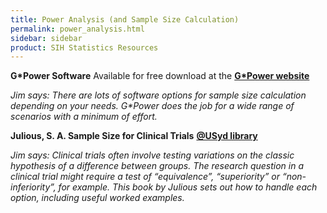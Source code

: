 ```yaml
---
title: Power Analysis (and Sample Size Calculation)
permalink: power_analysis.html
sidebar: sidebar
product: SIH Statistics Resources
---
```



**G\*Power Software**
Available for free download at the [**G\*Power website**](https://www.psychologie.hhu.de/arbeitsgruppen/allgemeine-psychologie-und-arbeitspsychologie/gpower)

*Jim says: There are lots of software options for sample size calculation depending on your needs. G\*Power does the job for a wide range of scenarios with a minimum of effort.*

**Julious, S. A. Sample Size for Clinical Trials** [**@USyd library**](https://sydney.primo.exlibrisgroup.com/permalink/61USYD_INST/14vvljs/alma991000960739705106)

*Jim says: Clinical trials often involve testing variations on the classic hypothesis of a difference between groups.  The research question in a clinical trial might require a test of “equivalence”, “superiority” or “non-inferiority”, for example.  This book by Julious sets out how to handle each option, including useful worked examples.*
